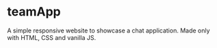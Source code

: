 # teamApp

A simple responsive website to showcase a chat application.
Made only with HTML, CSS and vanilla JS.
